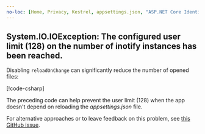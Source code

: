 ```yaml
---
no-loc: [Home, Privacy, Kestrel, appsettings.json, "ASP.NET Core Identity", cookie, Cookie, Blazor, "Blazor Server", "Blazor WebAssembly", "Identity", "Let's Encrypt", Razor, SignalR]
---
```


<a name="d128"></a>

## System.IO.IOException: The configured user limit (128) on the number of inotify instances has been reached.

Disabling `reloadOnChange` can significantly reduce the number of opened files:

[!code-csharp[](~/includes/docker-128/Program.cs?highlight=14&name=snippet)]

The preceding code can help prevent the user limit (128) when the app doesn't depend on reloading the *appsettings.json* file.

For alternative approaches or to leave feedback on this problem, see [this GitHub issue](https://github.com/dotnet/AspNetCore.Docs/issues/19814).
